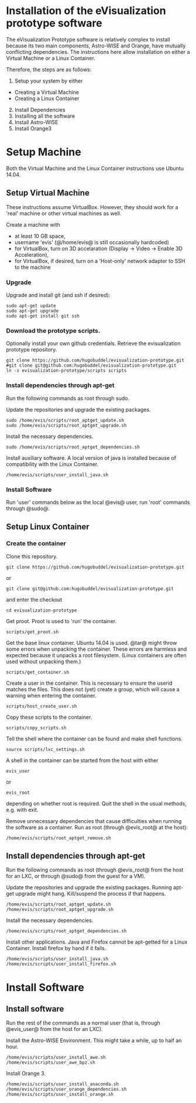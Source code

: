 # Installation of the eVisualization prototype software

The eVisualization Prototype software is relatively complex to install because its two main components, Astro-WISE and Orange, have mutually conflicting dependencies. The instructions here allow installation on either a Virtual Machine or a Linux Container.

Therefore, the steps are as follows:

1. Setup your system by either
  - Creating a Virtual Machine
  - Creating a Linux Container
2. Install Dependencies
3. Installing all the software
  1. Install Astro-WISE
  2. Install Orange3

# Setup Machine

Both the Virtual Machine and the Linux Container instructions use Ubuntu 14.04.

## Setup Virtual Machine

These instructions assume VirtualBox. However, they should work for a 'real' machine or other virtual machines as well.

Create a machine with
- at least 10 GB space,
- username 'evis' (@/home/evis@ is still occasionally hardcoded)
- for VirtualBox, turn on 3D accelaration (Display -> Video -> Enable 3D Acceleration),
- for VirtualBox, if desired, turn on a 'Host-only' network adapter to SSH to the machine

### Upgrade

Upgrade and install git (and ssh if desired):
```
sudo apt-get update
sudo apt-get upgrade
sudo apt-get install git ssh
```

### Download the prototype scripts.

Optionally install your own github credentials. Retrieve the evisualization prototype repository.
```
git clone https://github.com/hugobuddel/evisualization-prototype.git
#git clone git@github.com:hugobuddel/evisualization-prototype.git
ln -s evisualization-prototype/scripts scripts
```


### Install dependencies through apt-get

Run the following commands as root through sudo.

Update the repositories and upgrade the existing packages.
```
sudo /home/evis/scripts/root_aptget_update.sh
sudo /home/evis/scripts/root_aptget_upgrade.sh
```

Install the necessary dependencies.
```
sudo /home/evis/scripts/root_aptget_dependencies.sh
```

Install auxiliary software. A local version of java is installed because of compatibility with the Linux Container.
```
/home/evis/scripts/user_install_java.sh
```

### Install Software
Run 'user' commands below as the local @evis@ user, run 'root' commands through @sudo@.


## Setup Linux Container

### Create the container

Clone this repository.
```
git clone https://github.com/hugobuddel/evisualization-prototype.git
```
or
```
git clone git@github.com:hugobuddel/evisualization-prototype.git
```
and enter the checkout
```
cd evisualization-prototype
```

Get proot. Proot is used to 'run' the container.
```
scripts/get_proot.sh 
```

Get the base linux container. Ubuntu 14.04 is used. @tar@ might throw some errors when unpacking the container. These errors are harmless and expected because it unpacks a root filesystem. (Linux containers are often used without unpacking them.)
```
scripts/get_container.sh
```

Create a user in the container. This is necessary to ensure the userid matches the files. This does not (yet) create a group, which will cause a warning when entering the container.
```
scripts/host_create_user.sh
```

Copy these scripts to the container.
```
scripts/copy_scripts.sh
```

Tell the shell where the container can be found and make shell functions.
```
source scripts/lxc_settings.sh
```

A shell in the container can be started from the host with either
```
evis_user
```
or
```
evis_root
```
depending on whether root is required. Quit the shell in the usual methods, e.g. with exit.

Remove unnecessary dependencies that cause difficulties when running the software as a container. Run as root (through @evis_root@ at the host):
```
/home/evis/scripts/root_aptget_remove.sh
```

## Install dependencies through apt-get

Run the following commands as root (through @evis_root@ from the host for an LXC, or through @sudo@ from the guest for a VM).

Update the repositories and upgrade the existing packages. Running apt-get upgrade might hang. Kill/suspend the process if that happens.
```
/home/evis/scripts/root_aptget_update.sh
/home/evis/scripts/root_aptget_upgrade.sh
```

Install the necessary dependencies.
```
/home/evis/scripts/root_aptget_dependencies.sh
```


Install other applications. Java and Firefox cannot be apt-getted for a Linux Container. Install firefox by hand if it fails.
```
/home/evis/scripts/user_install_java.sh
/home/evis/scripts/user_install_firefox.sh 
```


# Install Software


## Install software

Run the rest of the commands as a normal user (that is, through @evis_user@ from the host for an LXC).

Install the Astro-WISE Environment. This might take a while, up to half an hour.
```
/home/evis/scripts/user_install_awe.sh
/home/evis/scripts/user_awe_bpz.sh
```

Install Orange 3.
```
/home/evis/scripts/user_install_anaconda.sh
/home/evis/scripts/user_orange_dependencies.sh
/home/evis/scripts/user_install_orange.sh
```

